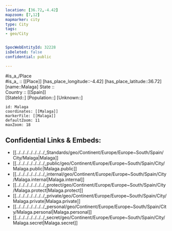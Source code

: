```yaml
---
location: [36.72,-4.42] 
mapzoom: [7,12] 
mapmarker: city 
type: City
tags:
- geo/City


SpocWebEntityId: 32228
isDeleted: false
confidential: public

---
```

#is_a_/Place  
#is_a_ :: [[Place]] 
[has_place_longitude::-4.42] 
[has_place_latitude::36.72] 
[name::Malaga] 
State ::  
Country :: [[Spain]]  
[StateId::] 
[Population::] 
[Unknown::] 


```leaflet
id: Malaga
coordinates: [[Malaga]] 
markerFile: [[Malaga]] 
defaultZoom: 11 
maxZoom: 18
```


## Confidential Links & Embeds: 
- [[../../../../../../../_Standards/geo/Continent/Europe/Europe~South/Spain/City/Malaga|Malaga]] 
- [[../../../../../../../_public/geo/Continent/Europe/Europe~South/Spain/City/Malaga.public|Malaga.public]] 
- [[../../../../../../../_internal/geo/Continent/Europe/Europe~South/Spain/City/Malaga.internal|Malaga.internal]] 
- [[../../../../../../../_protect/geo/Continent/Europe/Europe~South/Spain/City/Malaga.protect|Malaga.protect]] 
- [[../../../../../../../_private/geo/Continent/Europe/Europe~South/Spain/City/Malaga.private|Malaga.private]] 
- [[../../../../../../../_personal/geo/Continent/Europe/Europe~South/Spain/City/Malaga.personal|Malaga.personal]] 
- [[../../../../../../../_secret/geo/Continent/Europe/Europe~South/Spain/City/Malaga.secret|Malaga.secret]] 
